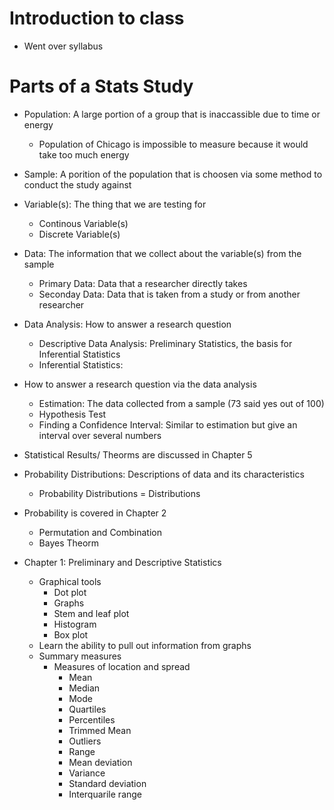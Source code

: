 # Introduction to class

- Went over syllabus

# Parts of a Stats Study

- Population: A large portion of a group that is inaccassible due to time or energy
    - Population of Chicago is impossible to measure because it would take too much energy

- Sample: A porition of the population that is choosen via some method to conduct the study against

- Variable(s): The thing that we are testing for
    - Continous Variable(s)
    - Discrete Variable(s)

- Data: The information that we collect about the variable(s) from the sample
    - Primary Data: Data that a researcher directly takes
    - Seconday Data: Data that is taken from a study or from another researcher

- Data Analysis: How to answer a research question
    - Descriptive Data Analysis: Preliminary Statistics, the basis for Inferential Statistics
    - Inferential Statistics:

- How to answer a research question via the data analysis
    - Estimation: The data collected from a sample (73 said yes out of 100)
    - Hypothesis Test
    - Finding a Confidence Interval: Similar to estimation but give an interval over several numbers

- Statistical Results/ Theorms are discussed in Chapter 5

- Probability Distributions: Descriptions of data and its characteristics
    - Probability Distributions = Distributions

- Probability is covered in Chapter 2
    - Permutation and Combination
    - Bayes Theorm

- Chapter 1: Preliminary and Descriptive Statistics
    - Graphical tools
        - Dot plot
        - Graphs
        - Stem and leaf plot
        - Histogram
        - Box plot
    - Learn the ability to pull out information from graphs
    - Summary measures
        - Measures of location and spread
            - Mean
            - Median
            - Mode
            - Quartiles
            - Percentiles
            - Trimmed Mean
            - Outliers
            - Range
            - Mean deviation
            - Variance
            - Standard deviation
            - Interquarile range
